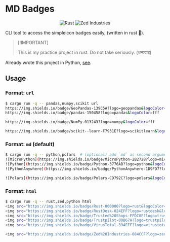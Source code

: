 # MD Badges

<p align="center">
  <img src="https://img.shields.io/badge/Rust-000000?logo=rust&logoColor=fff" alt="Rust">
  <img src="https://img.shields.io/badge/Zed%20Industries-084CCF?logo=zedindustries&logoColor=fff" alt="Zed Industries">
</p>

CLI tool to access the simpleicon badges easily, (written in rust :crab:).

> \[!IMPORTANT\]
>
> This is my practice project in rust. Do not take seriously. (धन्यवाद)

Already wrote this project in Python, [see](https://gist.github.com/arv-anshul/f4ccfd9258f24ffa9769dfca9b9e091b).

## Usage

### Format: `url`

```bash
$ cargo run -q -- pandas,numpy,scikit url
https://img.shields.io/badge/GeoPandas-139C5A?logo=geopandas&logoColor=fff
https://img.shields.io/badge/pandas-150458?logo=pandas&logoColor=fff

https://img.shields.io/badge/NumPy-013243?logo=numpy&logoColor=fff

https://img.shields.io/badge/scikit--learn-F7931E?logo=scikitlearn&logoColor=fff
```

### Format: `md` (default)

```bash
$ cargo run -q -- python,polars  # (optional) add `md` as second argument
![MicroPython](https://img.shields.io/badge/MicroPython-2B2728?logo=micropython&logoColor=fff)
![Python](https://img.shields.io/badge/Python-3776AB?logo=python&logoColor=fff)
![PythonAnywhere](https://img.shields.io/badge/PythonAnywhere-1D9FD7?logo=pythonanywhere&logoColor=fff)

![Polars](https://img.shields.io/badge/Polars-CD792C?logo=polars&logoColor=fff)
```

### Format: `html`

```bash
$ cargo run -q -- rust,zed,python html
<img src="https://img.shields.io/badge/Rust-000000?logo=rust&logoColor=fff" alt="Rust">
<img src="https://img.shields.io/badge/RustDesk-024EFF?logo=rustdesk&logoColor=fff" alt="RustDesk">
<img src="https://img.shields.io/badge/Trusted%20Shops-FFDC0F?logo=trustedshops&logoColor=fff" alt="Trusted Shops">
<img src="https://img.shields.io/badge/Trustpilot-00B67A?logo=trustpilot&logoColor=fff" alt="Trustpilot">
<img src="https://img.shields.io/badge/VirusTotal-394EFF?logo=virustotal&logoColor=fff" alt="VirusTotal">

<img src="https://img.shields.io/badge/Zed%20Industries-084CCF?logo=zedindustries&logoColor=fff" alt="Zed Industries">
```
